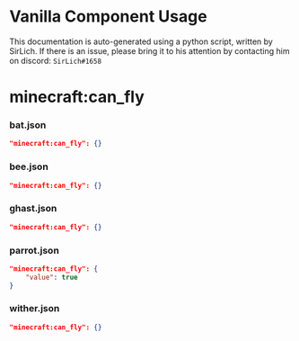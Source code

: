 # Vanilla Component Usage
This documentation is auto-generated using a python script, written by SirLich. If there is an issue, please bring it to his attention by contacting him on discord: `SirLich#1658`

# minecraft:can_fly
### bat.json
```JSON
"minecraft:can_fly": {}
```

### bee.json
```JSON
"minecraft:can_fly": {}
```

### ghast.json
```JSON
"minecraft:can_fly": {}
```

### parrot.json
```JSON
"minecraft:can_fly": {
    "value": true
}
```

### wither.json
```JSON
"minecraft:can_fly": {}
```

